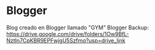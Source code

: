 # Blogger
Blog creado en Blogger llamado "GYM"
Blogger
Backup: https://drive.google.com/drive/folders/1Ow9BfL-NztIn7CpKBR9EPFwjgU5Szfmq?usp=drive_link

